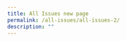 ```yaml
---
title: All Issues new page
permalink: /all-issues/all-issues-2/
description: ""
---
```

<style>

.grid-container a {
color:#9f2943;
text-decoration: none;
font-size: 16px;
	
	}	


.grid-container {
  display: grid;
  grid-template-columns: 1fr 1fr; /* Two columns */
  gap: 20px; /* Gap between items */
	margin-top: 3em
}

.grid-item {
  width: 100%;
  height: auto;
}

@media (max-width: 600px) {
  /* Keep two columns layout on smaller screens */
  .grid-container {
    grid-template-columns: repeat(auto-fit, minmax(200px, 1fr)); /* Adjust the minmax values as needed */
  }
}


	

</style>


<div class="grid-container">

<div class="grid-item"><img src="">
	<p>
		<a href=""></a>
		<br>
		<a href=""></a>
	</p>
	</div>
<div class="grid-item"><img src="">
	<p>
	
<br>
	
 </p>	
</div>




</div>